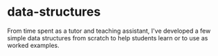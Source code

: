 # data-structures
From time spent as a tutor and teaching assistant, I've developed a few simple data structures from scratch to help students learn or to use as worked examples.
